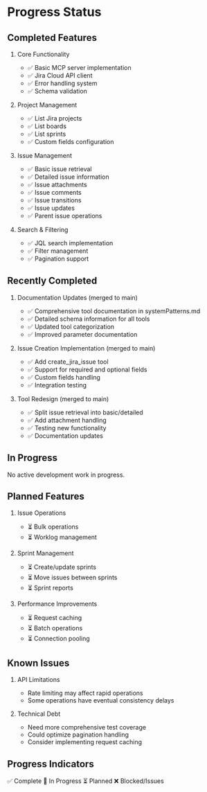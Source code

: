 # Progress Status

## Completed Features

1. Core Functionality
   - ✅ Basic MCP server implementation
   - ✅ Jira Cloud API client
   - ✅ Error handling system
   - ✅ Schema validation

2. Project Management
   - ✅ List Jira projects
   - ✅ List boards
   - ✅ List sprints
   - ✅ Custom fields configuration

3. Issue Management
   - ✅ Basic issue retrieval
   - ✅ Detailed issue information
   - ✅ Issue attachments
   - ✅ Issue comments
   - ✅ Issue transitions
   - ✅ Issue updates
   - ✅ Parent issue operations

4. Search & Filtering
   - ✅ JQL search implementation
   - ✅ Filter management
   - ✅ Pagination support

## Recently Completed

1. Documentation Updates (merged to main)
   - ✅ Comprehensive tool documentation in systemPatterns.md
   - ✅ Detailed schema information for all tools
   - ✅ Updated tool categorization
   - ✅ Improved parameter documentation

2. Issue Creation Implementation (merged to main)
   - ✅ Add create_jira_issue tool
   - ✅ Support for required and optional fields
   - ✅ Custom fields handling
   - ✅ Integration testing

3. Tool Redesign (merged to main)
   - ✅ Split issue retrieval into basic/detailed
   - ✅ Add attachment handling
   - ✅ Testing new functionality
   - ✅ Documentation updates

## In Progress
No active development work in progress.

## Planned Features

1. Issue Operations
   - ⏳ Bulk operations
   - ⏳ Worklog management

2. Sprint Management
   - ⏳ Create/update sprints
   - ⏳ Move issues between sprints
   - ⏳ Sprint reports

3. Performance Improvements
   - ⏳ Request caching
   - ⏳ Batch operations
   - ⏳ Connection pooling

## Known Issues

1. API Limitations
   - Rate limiting may affect rapid operations
   - Some operations have eventual consistency delays

2. Technical Debt
   - Need more comprehensive test coverage
   - Could optimize pagination handling
   - Consider implementing request caching

## Progress Indicators
✅ Complete
🔄 In Progress
⏳ Planned
❌ Blocked/Issues
